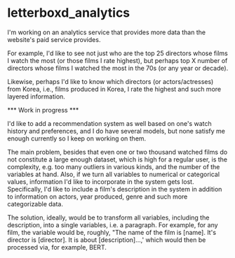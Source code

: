 # letterboxd_analytics

I'm working on an analytics service that provides more data than the website's paid service provides. 

For example, I'd like to see not just who are the top 25 directors whose films I watch the most (or those films I rate highest), but perhaps top X number of directors whose films I watched the most in the 70s (or any year or decade).

Likewise, perhaps I'd like to know which directors (or actors/actresses) from Korea, i.e., films produced in Korea, I rate the highest and such more layered information. 

*** Work in progress ***

I'd like to add a recommendation system as well based on one's watch history and preferences, and I do have several models, but none satisfy me enough currently so I keep on working on them.

The main problem, besides that even one or two thousand watched films do not constitute a large enough dataset, which is high for a regular user, is the complexity, e.g. too many outliers in various kinds, and the number of the variables at hand.
Also, if we turn all variables to numerical or categorical values, information I'd like to incorporate in the system gets lost. 
Specifically, I'd like to include a film's description in the system in addition to information on actors, year produced, genre and such more categorizable data.

The solution, ideally, would be to transform all variables, including the description, into a single variables, i.e. a paragraph.
For example, for any film, the variable would be, roughly, "The name of the film is [name]. It's director is [director]. It is about [description]...,' which would then be processed via, for example, BERT.

